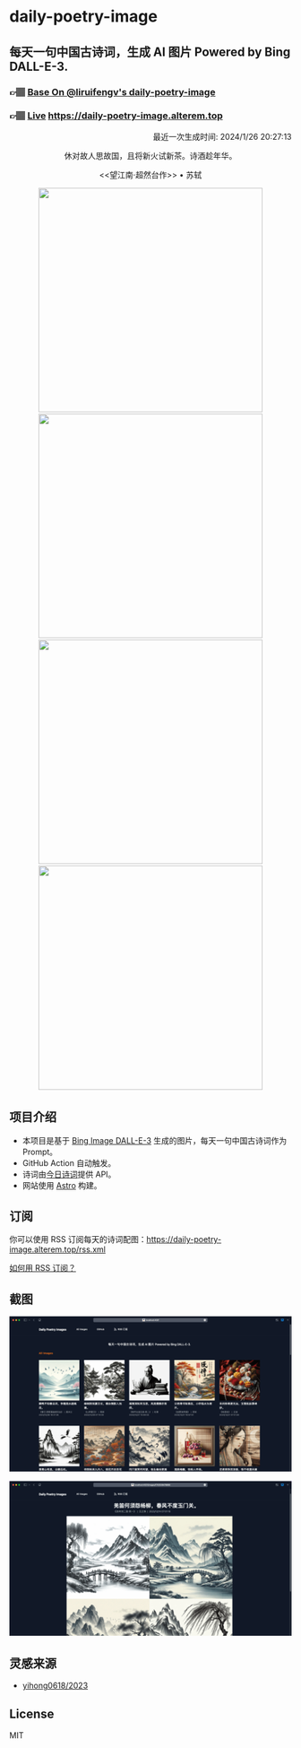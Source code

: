 
# daily-poetry-image

## 每天一句中国古诗词，生成 AI 图片 Powered by Bing DALL-E-3.

### 👉🏽 [Base On @liruifengv's daily-poetry-image](https://github.com/liruifengv/daily-poetry-image)

### 👉🏽 [Live](https://daily-poetry-image.alterem.top/) https://daily-poetry-image.alterem.top

<p align="right">
  最近一次生成时间: 2024/1/26 20:27:13
</p>
<p align="center">
休对故人思故国，且将新火试新茶。诗酒趁年华。
</p>
<p align="center">
<<望江南·超然台作>> • 苏轼
</p>
<p align="center">
<img src="https://tse3.mm.bing.net/th/id/OIG4.KQFEfkiRz2UG8FWtgJ15" height="400" width="400" />
<img src="https://tse3.mm.bing.net/th/id/OIG4.jfrUPvQVLDm.HIjXvPyZ" height="400" width="400" />
<img src="https://tse3.mm.bing.net/th/id/OIG4.IYTrziFGEop8GXOoVM0K" height="400" width="400" />
<img src="https://tse4.mm.bing.net/th/id/OIG4..q5H.6oaSeEGUF3AslF0" height="400" width="400" />
</p>

## 项目介绍

-   本项目是基于 [Bing Image DALL-E-3](https://www.bing.com/images/create) 生成的图片，每天一句中国古诗词作为 Prompt。
-   GitHub Action 自动触发。
-   诗词由[今日诗词](https://www.jinrishici.com/)提供 API。
-   网站使用 [Astro](https://astro.build) 构建。

## 订阅

你可以使用 RSS 订阅每天的诗词配图：https://daily-poetry-image.alterem.top/rss.xml

[如何用 RSS 订阅？](https://zhuanlan.zhihu.com/p/55026716)

## 截图

![图片列表](./screenshots/Snipaste_2023-12-28_21-00-26.png)

![图片详情](./screenshots/Snipaste_2023-12-28_21-00-53.png)

## 灵感来源

-   [yihong0618/2023](https://github.com/yihong0618/2023)

## License

MIT
